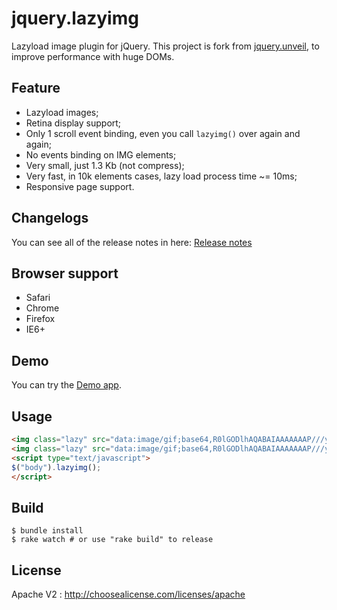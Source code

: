 jquery.lazyimg
==============

Lazyload image plugin for jQuery.
This project is fork from [jquery.unveil](https://github.com/luis-almeida/unveil), to improve performance with huge DOMs.

## Feature

- Lazyload images;
- Retina display support;
- Only 1 scroll event binding, even you call `lazyimg()` over again and again;
- No events binding on IMG elements;
- Very small, just 1.3 Kb (not compress); 
- Very fast, in 10k elements cases, lazy load process time ~= 10ms;
- Responsive page support.

## Changelogs

You can see all of the release notes in here: [Release notes](https://github.com/huacnlee/jquery.lazyimg/releases)

## Browser support

- Safari
- Chrome
- Firefox
- IE6+

## Demo

You can try the [Demo app](http://huacnlee.github.io/jquery.lazyimg).

## Usage

```html
<img class="lazy" src="data:image/gif;base64,R0lGODlhAQABAIAAAAAAAP///yH5BAEAAAAALAAAAAABAAEAAAIBRAA7" data-src="http://foo.bar/item1.jpg" data-src-retina="http://foo.bar/item1@2x.jpg" />
<img class="lazy" src="data:image/gif;base64,R0lGODlhAQABAIAAAAAAAP///yH5BAEAAAAALAAAAAABAAEAAAIBRAA7" data-src="http://foo.bar/item2.jpg" data-src-retina="http://foo.bar/item2@2x.jpg" />
<script type="text/javascript">
$("body").lazyimg();
</script>
```

## Build

```
$ bundle install
$ rake watch # or use "rake build" to release
``` 

## License

Apache V2 : http://choosealicense.com/licenses/apache
